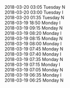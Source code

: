 2018-03-20 03:05 Tuesday  N  
2018-03-20 03:00 Tuesday  I  
2018-03-20 01:35 Tuesday  N  
2018-03-19 18:50 Monday  I  
2018-03-19 09:15 Monday  N  
2018-03-19 08:20 Monday  I  
2018-03-19 08:15 Monday  N  
2018-03-19 08:00 Monday  I  
2018-03-19 07:45 Monday  N  
2018-03-19 07:40 Monday  I  
2018-03-19 07:35 Monday  N  
2018-03-19 07:15 Monday  I  
2018-03-19 07:05 Monday  N  
2018-03-19 06:35 Monday  I  
2018-03-19 06:25 Monday  N  
